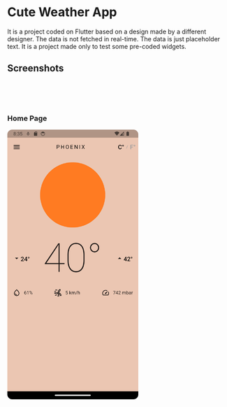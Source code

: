 # Cute Weather App
It is a project coded on Flutter based on a design made by a different designer. The data is not fetched in real-time. The data is just placeholder text. It is a project made only to test some pre-coded widgets.


## Screenshots
<br><br><br>

### Home Page
<img src="/screenshots/home_page.png" alt="Screenshot from App" width="300" />
<br><br>
